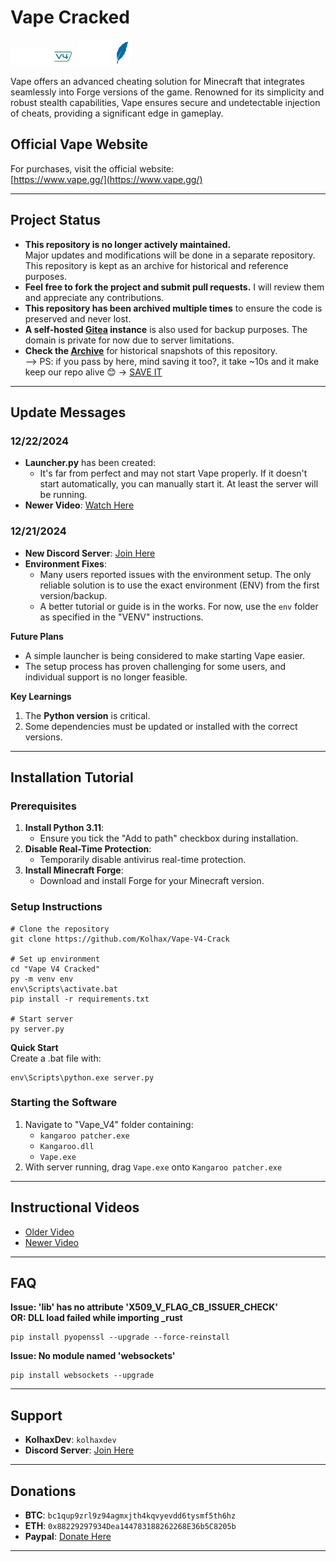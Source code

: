 # Vape Cracked

![Vape_V4](images/Vape_V4.png) ![Vape_Lite](images/Vape_lite.png)

Vape offers an advanced cheating solution for Minecraft that integrates seamlessly into Forge versions of the game. Renowned for its simplicity and robust stealth capabilities, Vape ensures secure and undetectable injection of cheats, providing a significant edge in gameplay.

## Official Vape Website
For purchases, visit the official website:  
[https://www.vape.gg/](https://www.vape.gg/)

---

## Project Status

- **This repository is no longer actively maintained.**  
Major updates and modifications will be done in a separate repository. This repository is kept as an archive for historical and reference purposes.
- **Feel free to fork the project and submit pull requests.** I will review them and appreciate any contributions.
- **This repository has been archived multiple times** to ensure the code is preserved and never lost.
- **A self-hosted [Gitea](https://github.com/go-gitea/gitea) instance** is also used for backup purposes. The domain is private for now due to server limitations.
- **Check the [Archive](https://web.archive.org/web/*/https://github.com/KeparYTbcc/Vape_V4-Crack)** for historical snapshots of this repository.  
--> PS: if you pass by here, mind saving it too?, it take ~10s and it make keep our repo alive 😊 -> [SAVE IT](./archive.md)

---

## Update Messages

### 12/22/2024
- **Launcher.py** has been created:
  - It's far from perfect and may not start Vape properly. If it doesn't start automatically, you can manually start it. At least the server will be running.
- **Newer Video**: [Watch Here](https://archive.org/details/vape-v-4.mp-4)

### 12/21/2024
- **New Discord Server**: [Join Here](https://discord.gg/jFg7quHz)
- **Environment Fixes**:
  - Many users reported issues with the environment setup. The only reliable solution is to use the exact environment (ENV) from the first version/backup.
  - A better tutorial or guide is in the works. For now, use the `env` folder as specified in the "VENV" instructions.

**Future Plans**
- A simple launcher is being considered to make starting Vape easier.
- The setup process has proven challenging for some users, and individual support is no longer feasible.

**Key Learnings**
1. The **Python version** is critical.
2. Some dependencies must be updated or installed with the correct versions.

---

## Installation Tutorial

### Prerequisites
1. **Install Python 3.11**:
   - Ensure you tick the "Add to path" checkbox during installation.
2. **Disable Real-Time Protection**:
   - Temporarily disable antivirus real-time protection.
3. **Install Minecraft Forge**:
   - Download and install Forge for your Minecraft version.

### Setup Instructions
```shell
# Clone the repository
git clone https://github.com/Kolhax/Vape-V4-Crack

# Set up environment
cd "Vape V4 Cracked"
py -m venv env
env\Scripts\activate.bat
pip install -r requirements.txt

# Start server
py server.py
```

**Quick Start**  
Create a .bat file with:
```shell
env\Scripts\python.exe server.py
```

### Starting the Software
1. Navigate to "Vape_V4" folder containing:
   - `kangaroo patcher.exe`
   - `Kangaroo.dll`
   - `Vape.exe`
2. With server running, drag `Vape.exe` onto `Kangaroo patcher.exe`

---

## Instructional Videos
- [Older Video](https://web.archive.org/web/20231211230047/https://cdn.discordapp.com/attachments/1127981561820754011/1127982978388201472/2023-07-10_11-13-30.mp4)
- [Newer Video](https://archive.org/details/vape-v-4.mp-4)

---

## FAQ

**Issue: 'lib' has no attribute 'X509_V_FLAG_CB_ISSUER_CHECK'**  
**OR: DLL load failed while importing _rust**
```shell
pip install pyopenssl --upgrade --force-reinstall
```

**Issue: No module named 'websockets'**
```shell
pip install websockets --upgrade
```

---

## Support
- **KolhaxDev**: `kolhaxdev`
- **Discord Server**: [Join Here](https://discord.gg/jFg7quHz)

---

## Donations
- **BTC**: `bc1qup9zrl9z94agmxjth4kqvyevdd6tysmf5th6hz`
- **ETH**: `0x88229297934Dea144783188262268E36b5C8205b`
- **Paypal**: [Donate Here](https://paypal.me/keparMC)

---

